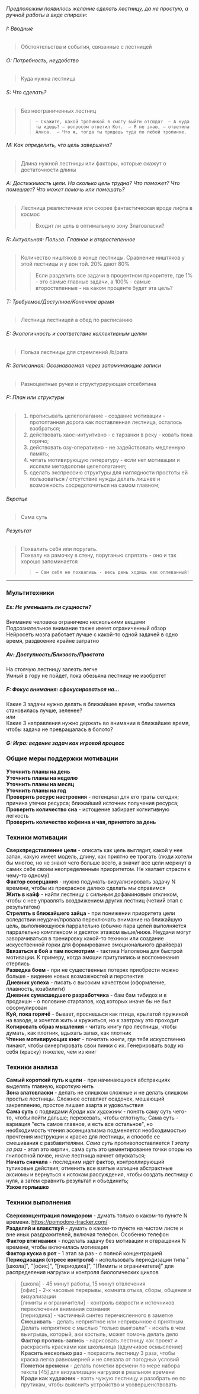 *Предположим появилось желание сделать лестницу, да не простую, а ручной работы в виде спирали*:
###### I: Вводные
> Обстоятельства и события, связанные с лестницей
###### O: Потребность, неудобство
> Куда нужна лестница
###### S: Что сделать?
>Без неограниченных лестниц
> > `– Скажите, какой тропинкой я смогу выйти отсюда?  – А куда ты идешь? – вопросом ответил Кот.  – Я не знаю, – ответила Алиса.  – Что ж, тогда ты придешь туда по любой тропинке. `
###### M: Как определить, что цель завершена?
> Длина нужной лестницы или факторы, которые скажут о достаточности длины
###### A: Достижимость цели. На сколько цель трудна? Что поможет? Что помешает? Что может помочь или помешать?
> Лестница реалистичная или скорее фантастическая вроде лифта в космос
> > Входит ли цель в оптимальную зону Златовласки?
###### R:  Актуальная: Польза. Главное и второстепенное
> Количество ништяков в конце лестницы. Сравнение ништяков у этой лестницы и у вон той. 20% дают 80%
> > Если разделить все задачи в процентном приоритете, где 1% - это самые главные задачи, а 100% - самые второстепенные - на каком проценте будет эта цель?
###### T: Требуемое/Доступное/Конечное время
> Лестница лестницей а обед по расписанию
###### E:   Экологичность и соответствие коллективным целям
> Польза лестницы для стремлений /b/рата
###### R: Записанная: Осознаваемая через запоминающие записи
> Разноцветные ручки и структурирующая отсебятина
###### P: План или структуры
> 1) прописывать целеполагание - создание мотивации - протоптанная дорога как поставленная лестница, осталось взобраться; <br>
> 2) действовать хаос-интуитивно - с тарзанки в реку - ковать пока горячо; <br>
> 3) действовать озу-оперативно - не задействовать медленную память; <br>
> 4) читать мотивирующую литературу - если нет мотивации и иссякли методологии целеполагания; <br>
> 5) сделать экспрессию структуры для наглядности простоты ей пользоваться / отсутствие нужды делать лишнее и возможность сосредоточиться на самом главном; <br>
###### Вкратце
> Сама суть
###### Результат
> Похвалить себя или поругать. <br>
> Похвалу на рамочку в стену, поруганью спрятать - оно и так хорошо запоминается  <br>
> > `– Сам себя не похвалишь - весь день ходишь как оплеванный!`

---
### Мультитехники 

##### Es: Не уменьшить ли сущности?
Внимание человека ограничено несколькими вещами <br>
Подсознательное внимание также имеет ограниченный обзор <br>
Нейросеть мозга работает лучше с какой-то одной задачей в одно время, раздвоение крайне затратно
##### Av:   Доступность/Близость/Простота
На стоячую лестницу залезть легче <br>
Умный в гору не пойдет, пока обезьяна лестницу не изобретет
##### F: Фокус внимания: сфокусироваться на...
Какие 3 задачи нужно делать в ближайшее время, чтобы заметка становилась лучше, зеленее? <br>
или <br>
Какие 3 направления нужно держать во внимании в ближайшее время, чтобы задача не превращалась в болото?
##### G: Игра: ведение задач как игровой процесс

### Общие меры поддержки мотивации
**Уточнить планы на день** <br>
**Уточнить планы на неделю** <br>
**Уточнить планы на месяц** <br>
**Уточнить планы на год** <br>
**Проверить ресурс настроения** - потенциал для его траты сегодня; причина утечки ресурса; ближайший источник получения ресурса; <br>
**Проверить количество сна** - истощение забирает когнитивную легкость <br>
**Проверить количество кофеина и чая, принятого за день**

### Техники мотивации
**Сверхпредставление цели** - описать как цель выглядит, какой у нее запах, какую имеет модель, длину, как приятно ее трогать (люди хотели бы многое, но не знают чего больше всего, а значит все цели меркнут в самих себе своим неопределенным приоритетом. Не хватает страсти к чему-то одному) <br>
**Фактор созерцания** - нужно подумать-визуализировать задачу N времени, чтобы из прекрасное далеко сделать мы справимся <br>
**Жить в кайф** - найти лестницу с сильным дофаминовым откликом, чтобы с нее управлять воздвижением других лестниц (четкий этап с результатом) <br>
**Стрелять в ближайшего зайца** - при понижении приоритета цели вследствии неудачи/провала переключать внимание на ближайшую цель, выполняющуюся парралельно (обычно пара целей выполняется парралельно комплексом и десяток этажом выше/ниже. Неудачи могут заворачиваться в тренировку какой-то техники или создание искусственной горки для формирование эмоционального драйвера) <br>
**Ввязаться в бой а там посмотрим** - тактика Наполеона для быстрой мотивации. К примеру, когда эмоции притупились и воспоминания стерлись <br>
**Разведка боем** - при не существенных потерях приобрести можно больше - видение новых возможностей и перспектив <br>
**Дневник успеха** - писать с высоким качеством (оформление, плавность, юзабилити) <br>
**Дневник сумасшедшего разработчика** - бам бам тибидох и в продакшн - о половине стартапов, код которых иначе бы не был сформулирован <br>
**Куй, пока горячё** - бывает, проснешься как птица, крылатой пружиной на взводе, и хочется жить и кружиться, но к завтраку это проходит <br>
**Копировать образ мышления** - читать книгу про лестницы, чтобы думать, как плотник, вдыхать запах, как плотник <br>
**Чтение мотивирующих книг** - почитать книги, где тебя искусственно пинают, чтобы синергировать свои пинки с их. Генерировать воду из себя (краску) тяжелее, чем из книг <br>

### Техники анализа
**Самый короткий путь к цели** - при начинающихся абстракциях выделять главную, короткую нить <br>
**Зона златовласки** - делать не слишком сложные и не делать слишком простые лестницы. Сложное оставляет осадочек, мешающий закреплению, простое лишает азарта и удовольствия <br>
**Сама суть** с подвидами *Кради как художник* - понять саму суть чего-то, чтобы пойти дальше; пережевать, чтобы сглотнуть; Сама суть - вариация "есть самое главное, и есть все остальное", но необходимость чтения эссенциализма подменяется необходимостью прочтения инструкции к краске для лестницы, и способе ее смешивания с разбавителями. *Сама суть* противопоставляется *1 этапу за раз* - этап это кирпич, сама суть это цементирование точки опоры на гнилостной почве, иначе лестница начнет опускаться; <br>
**Начать сначала** - последним идет фактор, контроллирующий тупиковые действия; отменить все взятые излишне абстрактные аксиомы и вернуться к истокам рассуждения, чтобы создать лестницу с нуля, а затем сравнить результат и обьединить; <br>
**Узкое горлышко**

### Техники выполнения
**Сверхконцентрация помидором** - думать только о каком-то пункте N времени. https://pomodoro-tracker.com/ <br>
**Разделяй и влавствуй** - думать о каком-то пункте на чистом листе и вне иных раздражителей, включая телефон. Особенно телефон<br>
**Фактор втягивания** - поделать задачу без мотивации и отвращения N времени, чтобы включилась мотивация <br>
**Фактор куска в рот** - 1 этап за раз - с полной концентрацией <br>
**Периодизация (стресс контроля)** - использовать периодизации типа "[школа]", "[офис]", "[периодика]", "[Лимиты и ограничители]" для распределения нагрузки и контроля биологических циклов <br>
> [школа] - 45 минут работы, 15 минут отвлечения <br>
> [офис] - 2-х часовые перерывы, комната отыха, сборы, общение и визуализации <br>
> [лимиты и ограничители] - контроль скорости и источников переключения внимания сознания <br>
> [периодика] - частичный синтез перечисленного в заметке
**Смешивать** - делать неприятное или непривычное с приятным. Делать неприятное с мыслью "только выиграли" - искать в чем выигрышь, который, аки костыль, может помочь делать дело <br>
**Фактор пропись-запись** - нарисовать лестницу как проект и раскрасить красками как школьница (вдумчивое осмысление) <br>
**Красить несколько раз** - покрасить лестницу 3 раза, чтобы краска легка равномерней и не слезала от погодных условий <br>
**Пометки времени** - делать пометки времени по мере набора текста [45] для визуализации нагрузки в реальном времени <br>
**Кради как художник** - взять чужую лестницу и разобрать ее по прутикам, чтобы выяснить устройство и усовершенствовать